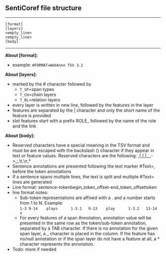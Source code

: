 ## SentiCoref file structure
------------------------
```
[format]   
[layers]   
<empty_line>   
<empty_line>   
[body]   
```
------------------------
**About [format]:**
- example: `#FORMAT=WebAnno TSV 3.2`

**About [layers]:**
- marked by the # character followed by
  - `T_SP`=span types
  - `T_CH`=chain layers
  - `T_RL`=relation layers
- every layer is written in new line, followed by the features in the layer
- features are separated by the | character and only the short name of the feature is provided
- slot features start with a prefix ROLE_ followed by the name of the role and the link

**About [body]:**
- Reserved characters have a special meaning in the TSV format and must be are escaped with the backslash
  (\) character if they appear in text or feature values. Reserved characters are the following:
  \,[,],|,_,->,;,\t,\n,*
- Sentence annotations are presented following the text marker #Text=, before the token annotations
- If a sentence spans multiple lines, the text is split and multiple #Text= lines are generated
- Line format:
    sentence-token<TAB>begin_token_offset-end_token_offset<TAB>token
- line format notes:
  - Sub-token representations are affixed with a . and a number starts from 1 to N. Example:   
        ```
        1-3	9-14	plays     
        1-3.1	9-13	play     
        1-3.2	13-14	s     
        ```
  - For every features of a span Annotation, annotation value will be presented in the same row as
      the token/sub-token annotation, separated by a TAB character. If there is no annotation for the
      given span layer, a _ character is placed in the column. If the feature has no/null annotation or
      if the span layer do not have a feature at all, a * character represents the annotation.
- Todo: more if needed